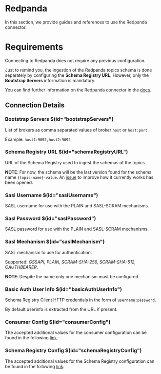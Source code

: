 # Redpanda

In this section, we provide guides and references to use the Redpanda connector.

# Requirements
Connecting to Redpanda does not require any previous configuration.

Just to remind you, the ingestion of the Redpanda topics schema is done separately by configuring the **Schema Registry URL**. However, only the **Bootstrap Servers** information is mandatory.

You can find further information on the Redpanda connector in the [docs](https://docs.open-metadata.org/connectors/messaging/redpanda).

## Connection Details

### Bootstrap Servers $(id="bootstrapServers")

List of brokers as comma separated values of broker `host` or `host:port`.

Example: `host1:9092,host2:9092`

### Schema Registry URL $(id="schemaRegistryURL")

URL of the Schema Registry used to ingest the schemas of the topics.

**NOTE**: For now, the schema will be the last version found for the schema name `{topic-name}-value`. An [issue](https://github.com/open-metadata/OpenMetadata/issues/10399) to improve how it currently works has been opened.

### Sasl Username $(id="saslUsername")

SASL username for use with the PLAIN and SASL-SCRAM mechanisms.

### Sasl Password $(id="saslPassword")

SASL password for use with the PLAIN and SASL-SCRAM mechanisms.

### Sasl Mechanism $(id="saslMechanism")

SASL mechanism to use for authentication. 

Supported: _GSSAPI, PLAIN, SCRAM-SHA-256, SCRAM-SHA-512, OAUTHBEARER_. 

**NOTE**: Despite the name only one mechanism must be configured.

### Basic Auth User Info $(id="basicAuthUserInfo")

Schema Registry Client HTTP credentials in the form of `username:password`.

By default userinfo is extracted from the URL if present.

### Consumer Config $(id="consumerConfig")

The accepted additional values for the consumer configuration can be found in the following [link](https://github.com/edenhill/librdkafka/blob/master/CONFIGURATION.md).

### Schema Registry Config $(id="schemaRegistryConfig")

The accepted additional values for the Schema Registry configuration can be found in the following [link](https://docs.confluent.io/5.5.1/clients/confluent-kafka-python/index.html#confluent_kafka.schema_registry.SchemaRegistryClient).

